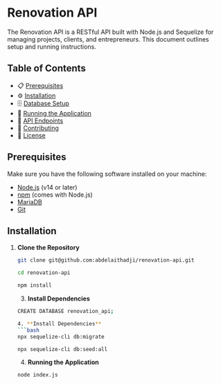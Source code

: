 # Renovation API

The Renovation API is a RESTful API built with Node.js and Sequelize for managing projects, clients, and entrepreneurs. This document outlines setup and running instructions.

## Table of Contents

- 📋 [Prerequisites](#prerequisites)
- ⚙️ [Installation](#installation)
- 🗄️ [Database Setup](#database-setup)
- 🚀 [Running the Application](#running-the-application)
- 📡 [API Endpoints](#api-endpoints)
- 🤝 [Contributing](#contributing)
- 📜 [License](#license)

## Prerequisites

Make sure you have the following software installed on your machine:

- [Node.js](https://nodejs.org/en/) (v14 or later)
- [npm](https://www.npmjs.com/) (comes with Node.js)
- [MariaDB](https://mariadb.org/download/)
- [Git](https://git-scm.com/downloads)

## Installation

1. **Clone the Repository**
   ```bash
   git clone git@github.com:abdelaithadji/renovation-api.git
    ```
    ```bash
   cd renovation-api
    ```
    ```bash
    npm install
    ```
    3. **Install Dependencies**
    ```bash
    CREATE DATABASE renovation_api;
    ```
    ```bash
    4. **Install Dependencies**
    ```bash
    npx sequelize-cli db:migrate
    ```
    ```bash
    npx sequelize-cli db:seed:all
    ```
    4. **Running the Application**
    ```bash
    node index.js
    ```


